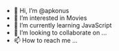 - 👋 Hi, I’m @apkonus
- 👀 I’m interested in Movies
- 🌱 I’m currently learning JavaScript
- 💞️ I’m looking to collaborate on ...
- 📫 How to reach me ...

<!---
apkonus/apkonus is a ✨ special ✨ repository because its `README.md` (this file) appears on your GitHub profile.
You can click the Preview link to take a look at your changes.
--->
